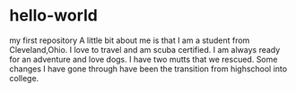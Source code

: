 # hello-world
my first repository
A little bit about me is that I am a student from Cleveland,Ohio. I love to travel and am scuba certified. I am always ready for an adventure and love dogs. I have two mutts that we rescued. 
Some changes I have gone through have been the transition from highschool into college. 
